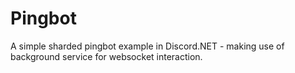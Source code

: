 # Pingbot

A simple sharded pingbot example in Discord.NET - making use of background service for websocket interaction.
